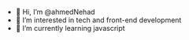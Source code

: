 - 👋 Hi, I’m @ahmedNehad
- 👀 I’m interested in tech and front-end development
- 🌱 I’m currently learning javascript
